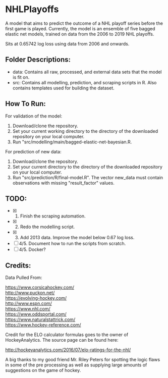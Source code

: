 # NHLPlayoffs
A model that aims to predict the outcome of a NHL playoff series before the first game is played. Currently, the model is an ensemble of five bagged elastic net models, trained on data from the 2006 to 2019 NHL playoffs.

Sits at 0.65742 log loss using data from 2006 and onwards.

Folder Descriptions:
-----
- data: Contains all raw, processed, and external data sets that the model is fit on.
- src: Contains all modelling, prediction, and scraping scripts in R. Also contains templates used for building the dataset.

How To Run:
-----
For validation of the model:

1. Download/clone the repository.
2. Set your current working directory to the directory of the downloaded repository on your local computer.
3. Run "src/modelling/main/bagged-elastic-net-bayesian.R.

For prediction of new data:

1. Download/clone the repository.
2. Set your current directory to the directory of the downloaded repository on your local computer.
3. Run "src/prediction/R/final-model.R". The vector new_data must contain observations with missing "result_factor" values.

TODO:
-----
- [x] 1. Finish the scraping automation.
- [x] 2. Redo the modelling script. 
- [x] 3. Add 2013 data. Improve the model below 0.67 log loss.
- [ ] 4/5. Document how to run the scripts from scratch.
- [ ] 4/5. Docker?

Credits:
-----
Data Pulled From:

https://www.corsicahockey.com/ <br>
http://www.puckon.net/ <br>
https://evolving-hockey.com/ <br>
http://www.espn.com/ <br>
https://www.nhl.com/ <br>
https://www.oddsportal.com/ <br>
https://www.naturalstattrick.com/ <br>
https://www.hockey-reference.com/

Credit for the ELO calculator formulas goes to the owner of HockeyAnalytics. The source page can be found here:

http://hockeyanalytics.com/2016/07/elo-ratings-for-the-nhl/

A big thanks to my good friend Mr. Riley Peters for spotting the logic flaws in some of the pre processing as well as supplying large amounts of suggestions on the game of hockey. 
